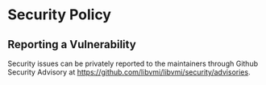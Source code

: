 # Security Policy

## Reporting a Vulnerability

Security issues can be privately reported to the maintainers through Github Security Advisory at https://github.com/libvmi/libvmi/security/advisories.
